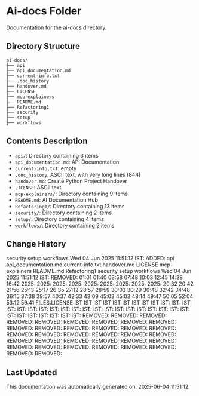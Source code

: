 <!-- filepath: /home/michaelnewham/Projects/create_python_project/ai-docs/aboutthisfolder.md -->
# Ai-docs Folder

Documentation for the ai-docs directory.

## Directory Structure

```
ai-docs/
├── api
├── api_documentation.md
├── current-info.txt
├── .doc_history
├── handover.md
├── LICENSE
├── mcp-explainers
├── README.md
├── Refactoring1
├── security
├── setup
├── workflows
```

## Contents Description

- `api/`: Directory containing 3 items
- `api_documentation.md`: API Documentation
- `current-info.txt`: empty
- `.doc_history`: ASCII text, with very long lines (844)
- `handover.md`: Create Python Project Handover
- `LICENSE`: ASCII text
- `mcp-explainers/`: Directory containing 9 items
- `README.md`: AI Documentation Hub
- `Refactoring1/`: Directory containing 13 items
- `security/`: Directory containing 2 items
- `setup/`: Directory containing 4 items
- `workflows/`: Directory containing 2 items

## Change History

security
setup
workflows
Wed 04 Jun 2025 11:51:12 IST: ADDED: api api_documentation.md current-info.txt handover.md LICENSE mcp-explainers README.md Refactoring1 security setup workflows 
Wed 04 Jun 2025 11:51:12 IST: REMOVED:                                    01:01 01:40 03:58 07:48 10:03 12:45 14:38 16:42 2025: 2025: 2025: 2025: 2025: 2025: 2025: 2025: 2025: 20:32 20:42 21:56 25:13 25:17 26:35 27:12 28:57 28:59 30:03 30:29 30:48 32:42 34:48 36:15 37:38 39:57 40:37 42:33 43:09 45:03 45:03 48:14 49:47 50:05 52:04 53:12 59:41 FILES:LICENSE IST IST IST IST IST IST IST IST IST IST: IST: IST: IST: IST: IST: IST: IST: IST: IST: IST: IST: IST: IST: IST: IST: IST: IST: IST: IST: IST: IST: IST: IST: IST: IST: IST: REMOVED: REMOVED: REMOVED: REMOVED: REMOVED: REMOVED: REMOVED: REMOVED: REMOVED: REMOVED: REMOVED: REMOVED: REMOVED: REMOVED: REMOVED: REMOVED: REMOVED: REMOVED: REMOVED: REMOVED: REMOVED: REMOVED: REMOVED: REMOVED: REMOVED: REMOVED: REMOVED: REMOVED: REMOVED: REMOVED: REMOVED: REMOVED: REMOVED: REMOVED: REMOVED: 

## Last Updated

This documentation was automatically generated on: 2025-06-04 11:51:12
